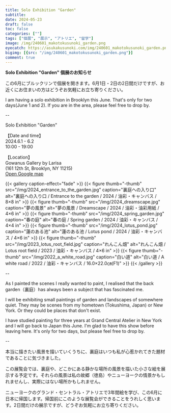 ```yaml
---
title: Solo Exhibition "Garden"
subtitle: 
date: 2024-05-23
draft: false
toc: false
categories: [""]
tags: ["個展", "展示", "アトリエ", "留学"]
image: /img/240601_makotokusunoki_garden.png
eyecatch: https://asukakusunoki.com/img/240601_makotokusunoki_garden.png
bigimg: [{src: "/img/240601_makotokusunoki_garden.png"}]
comment: true
---
```


**Solo Exhibition "Garden" 個展のお知らせ**

この6月にブルックリンで個展を開きます。6月1日・2日の2日間だけですが、お近くにお住まいの方はどうぞお気軽にお立ち寄りください。  

I am having a solo exhibition in Brooklyn this June. That's only for two days(June 1 and 2). If you are in the area, please feel free to drop by.  

--  

Solo Exhibition "Garden"  

【Date and time】  
2024.6.1 - 6.2  
10:00 - 19:00  

【Location】  
Gowanus Gallery by Larisa  
(161 12th St, Brooklyn, NY 11215)  
[Open Google map](https://maps.app.goo.gl/mvKwoYjcKtLs9h447?g_st=ic)   

{{< gallery caption-effect="fade" >}}
  {{< figure thumb="-thumb" src="/img/2024_entrance_to_the_garden.jpg" caption="裏庭への入り口" alt="裏庭への入り口 / Entrance to the garden / 2024 / 油彩・キャンバス / 8×8 in" >}}
  {{< figure thumb="-thumb" src="/img/2024_dreamscape.jpg" caption="夢の風景" alt="夢の風景 / Dreamscape / 2024 / 油彩・油彩用紙 / 4×6 in" >}}
  {{< figure thumb="-thumb" src="/img/2024_spring_garden.jpg" caption="春の庭" alt="春の庭 / Spring garden / 2024 / 油彩・キャンバス / 4×4 in" >}}
  {{< figure thumb="-thumb" src="/img/2024_lotus_pond.jpg" caption="蓮のある池" alt="蓮のある池 / Lotus pond / 2024 / 油彩・キャンバス / 4×6 in" >}}
  {{< figure thumb="-thumb" src="/img/2023_lotus_root_field.jpg" caption="れんこん畑" alt="れんこん畑 / Lotus root field / 2023 / 油彩・キャンバス / 4×6 in" >}}
  {{< figure thumb="-thumb" src="/img/2022_a_white_road.jpg" caption="白い道" alt="白い道 / A white road / 2022 / 油彩・キャンバス / 16.0×22.0㎝(F1)" >}}
{{< /gallery >}}

--  

As I painted the scenes I really wanted to paint, I realised that the back garden（裏庭）has always been a subject that has fascinated me.  

I will be exhibiting small paintings of garden and landscapes of somewhere quiet. They may be scenes from my hometown (Tokushima, Japan) or New York. Or they could be places that don't exist.  

I have studied painting for three years at Grand Central Atelier in New York and I will go back to Japan this June. I'm glad to have this show before leaving here. It's only for two days, but please feel free to drop by.  

--  

本当に描きたい風景を描いていくうちに、裏庭はいつも私が心惹かれてきた題材であることに気づきました。  

この展覧会では、裏庭や、どこかにある静かな場所の風景を描いた小さな絵を展示する予定です。それらの風景は私の故郷（徳島）やニューヨークの情景かもしれませんし、実際にはない場所かもしれません。  

ニューヨークのグランド・セントラル・アトリエで3年間絵を学び、この6月に日本に帰国します。帰国前にこのような展覧会ができることをうれしく思います。2日間だけの展示ですが、どうぞお気軽にお立ち寄りください。